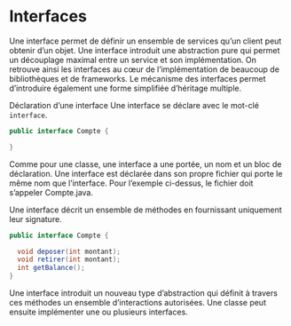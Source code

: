 # Interfaces

Une interface permet de définir un ensemble de services qu’un client peut obtenir d’un objet. Une interface introduit une abstraction pure qui permet un découplage maximal entre un service et son implémentation. On retrouve ainsi les interfaces au cœur de l’implémentation de beaucoup de bibliothèques et de frameworks. Le mécanisme des interfaces permet d’introduire également une forme simplifiée d’héritage multiple.

Déclaration d’une interface
Une interface se déclare avec le mot-clé ```interface```.

``` java
public interface Compte {

}
```

Comme pour une classe, une interface a une portée, un nom et un bloc de déclaration. Une interface est déclarée dans son propre fichier qui porte le même nom que l’interface. Pour l’exemple ci-dessus, le fichier doit s’appeler Compte.java.

Une interface décrit un ensemble de méthodes en fournissant uniquement leur signature.

``` java
public interface Compte {

  void deposer(int montant);
  void retirer(int montant);
  int getBalance();
}
```

Une interface introduit un nouveau type d’abstraction qui définit à travers ces méthodes un ensemble d’interactions autorisées. Une classe peut ensuite implémenter une ou plusieurs interfaces.
